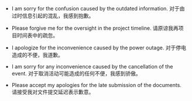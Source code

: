* I am sorry for the confusion caused by the outdated information. 对于由过时信息引起的混乱，我感到抱歉。
* Please forgive me for the oversight in the project timeline. 请原谅我再项目时间表中的疏忽。
* I apologize for the inconvenience caused by the power outage. 对于停电造成的不便，我道歉。

* I am sorry for any inconvenience caused by the cancellation of the event. 对于取消活动可能造成的任何不便，我感到骄傲。
* Please accept my apologies for the late submission of the documents. 请接受我对文件提交延迟表示歉意。
